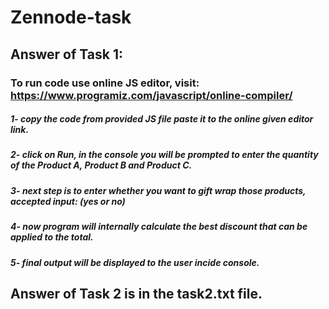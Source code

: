 # Zennode-task

## Answer of Task 1:
### To run code use online JS editor, visit: https://www.programiz.com/javascript/online-compiler/
##### 1- copy the code from provided JS file paste it to the online given editor link.
##### 2- click on Run, in the console you will be prompted to enter the quantity of the Product A, Product B and Product C.
##### 3- next step is to enter whether you want to gift wrap those products, accepted input: (yes or no)
##### 4- now program will internally calculate the best discount that can be applied to the total.
##### 5- final output will be displayed to the user incide console.


## Answer of Task 2 is in the task2.txt file.
